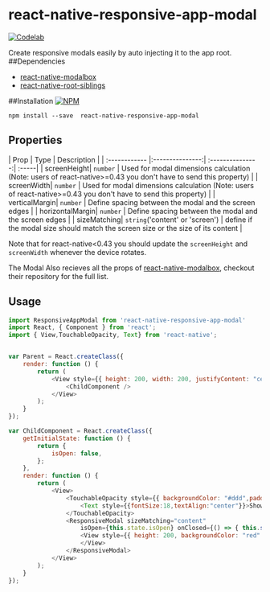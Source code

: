 # react-native-responsive-app-modal
[![Codelab](http://www.codelabsys.com/images/logo.png)](http://www.codelabsys.com/) 

Create responsive modals easily by auto injecting it to the app root.
##Dependencies
* [react-native-modalbox](https://github.com/maxs15/react-native-modalbox)
*  [react-native-root-siblings](https://github.com/magicismight/react-native-root-siblings)

##Installation
   [![NPM](https://nodei.co/npm/react-native-responsive-app-modal.png?downloads=true&downloadRank=true&stars=true)](https://nodei.co/npm/react-native-responsive-app-modal/)
```
npm install --save  react-native-responsive-app-modal
```

## Properties

| Prop  | Type | Description |
| :------------ |:---------------:| :---------------:| :-----|
| screenHeight| `number` | Used for modal dimensions calculation (Note: users of react-native>=0.43 you don't have to send this property)    |
| screenWidth| `number` | Used for modal dimensions calculation (Note: users of react-native>=0.43 you don't have to send this property)    |
| verticalMargin| `number` | Define spacing between the modal and the screen edges   |
| horizontalMargin| `number` | Define spacing between the modal and the screen edges   |
| sizeMatching| `string`('content' or 'screen') | define if the modal size should match the screen size or the size of its content   |

Note that for  react-native<0.43 you should update the `screenHeight` and `screenWidth` whenever the device rotates.

The Modal Also recieves all the props of [react-native-modalbox](https://github.com/maxs15/react-native-modalbox), checkout their repository for the full list.

## Usage

```js
import ResponsiveAppModal from 'react-native-responsive-app-modal'
import React, { Component } from 'react';
import { View,TouchableOpacity, Text} from 'react-native';


var Parent = React.createClass({
    render: function () {
        return (
            <View style={{ height: 200, width: 200, justifyContent: "center", alignSelf: "center", borderWidth: 1 }}>
                <ChildComponent />
            </View>
        );
    }
});

var ChildComponent = React.createClass({
    getInitialState: function () {
        return {
            isOpen: false,
        };
    },
    render: function () {
        return (
            <View>
                <TouchableOpacity style={{ backgroundColor: "#ddd",padding:10 }} onPress={() => { this.setState({ isOpen: true }) }}>
                    <Text style={{fontSize:18,textAlign:"center"}}>Show Modal</Text>
                </TouchableOpacity>
                <ResponsiveModal sizeMatching="content"
                    isOpen={this.state.isOpen} onClosed={() => { this.setState({ isOpen: false }) }} >
                    <View style={{ height: 200, backgroundColor: "red" }}>
                    </View>
                </ResponsiveModal>
            </View>
        );
    }
});

```

